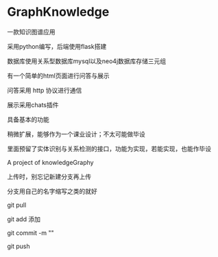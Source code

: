 # GraphKnowledge

一款知识图谱应用

采用python编写，后端使用flask搭建

数据库使用关系型数据库mysql以及neo4j数据库存储三元组

有一个简单的html页面进行问答与展示

问答采用 http 协议进行通信

展示采用chats插件

具备基本的功能

稍微扩展，能够作为一个课业设计；不太可能做毕设

里面预留了实体识别与关系检测的接口，功能为实现，若能实现，也能作毕设

A project of knowledgeGraphy

上传时，别忘记新建分支再上传

分支用自己的名字缩写之类的就好

git pull

git add 添加

git commit -m ""

git push 
